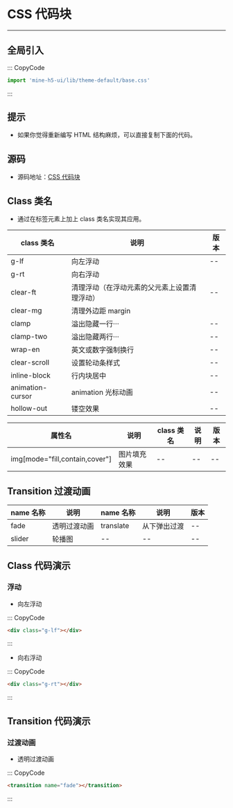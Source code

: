 # CSS 代码块

---

## 全局引入

::: CopyCode

```JavaScript
import 'mine-h5-ui/lib/theme-default/base.css'
```

:::

## 提示

- 如果你觉得重新编写 HTML 结构麻烦，可以直接复制下面的代码。

## 源码

- 源码地址：[CSS 代码块](https://github.com/biaov/MINE-H5-UI/blob/master/packages/theme-default/src/base.less)

## Class 类名

- 通过在标签元素上加上 class 类名实现其应用。

| class 类名       | 说明                                         | 版本 |
| ---------------- | -------------------------------------------- | ---- |
| g-lf             | 向左浮动                                     | --   |
| g-rt             | 向右浮动                                     |      |
| clear-ft         | 清理浮动（在浮动元素的父元素上设置清理浮动） | --   |
| clear-mg         | 清理外边距 margin                            |      |
| clamp            | 溢出隐藏一行···                              | --   |
| clamp-two        | 溢出隐藏两行···                              | --   |
| wrap-en          | 英文或数字强制换行                           | --   |
| clear-scroll     | 设置轮动条样式                               | --   |
| inline-block     | 行内块居中                                   | --   |
| animation-cursor | animation 光标动画                           | --   |
| hollow-out       | 镂空效果                                     | --   |

| 属性名                         | 说明         | class 类名 | 说明 | 版本 |
| ------------------------------ | ------------ | ---------- | ---- | ---- |
| img[mode="fill,contain,cover"] | 图片填充效果 | --         | --   | --   |

## Transition 过渡动画

| name 名称 | 说明         | name 名称 | 说明         | 版本 |
| --------- | ------------ | --------- | ------------ | ---- |
| fade      | 透明过渡动画 | translate | 从下弹出过渡 | --   |
| slider    | 轮播图       | --        | --           | --   |

## Class 代码演示

### 浮动

- 向左浮动

::: CopyCode

```HTML
<div class="g-lf"></div>
```

:::

- 向右浮动

::: CopyCode

```HTML
<div class="g-rt"></div>
```

:::

## Transition 代码演示

### 过渡动画

- 透明过渡动画

::: CopyCode

```HTML
<transition name="fade"></transition>
```

:::
